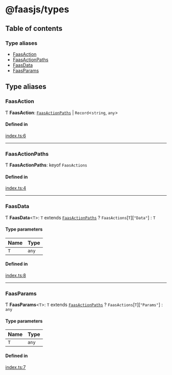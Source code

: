# @faasjs/types

## Table of contents

### Type aliases

- [FaasAction](modules.md#faasaction)
- [FaasActionPaths](modules.md#faasactionpaths)
- [FaasData](modules.md#faasdata)
- [FaasParams](modules.md#faasparams)

## Type aliases

### FaasAction

Ƭ **FaasAction**: [`FaasActionPaths`](modules.md#faasactionpaths) \| `Record`<`string`, `any`\>

#### Defined in

[index.ts:6](https://github.com/faasjs/faasjs/blob/1705fd2/packages/types/src/index.ts#L6)

___

### FaasActionPaths

Ƭ **FaasActionPaths**: keyof `FaasActions`

#### Defined in

[index.ts:4](https://github.com/faasjs/faasjs/blob/1705fd2/packages/types/src/index.ts#L4)

___

### FaasData

Ƭ **FaasData**<`T`\>: `T` extends [`FaasActionPaths`](modules.md#faasactionpaths) ? `FaasActions`[`T`][``"Data"``] : `T`

#### Type parameters

| Name | Type |
| :------ | :------ |
| `T` | `any` |

#### Defined in

[index.ts:8](https://github.com/faasjs/faasjs/blob/1705fd2/packages/types/src/index.ts#L8)

___

### FaasParams

Ƭ **FaasParams**<`T`\>: `T` extends [`FaasActionPaths`](modules.md#faasactionpaths) ? `FaasActions`[`T`][``"Params"``] : `any`

#### Type parameters

| Name | Type |
| :------ | :------ |
| `T` | `any` |

#### Defined in

[index.ts:7](https://github.com/faasjs/faasjs/blob/1705fd2/packages/types/src/index.ts#L7)
